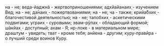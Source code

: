 на - не; веда-йаджн̃а - жертвоприношениями; адхйайанаих̣ - изучением Вед; на - не; да̄наих̣ - пожертвованиями; на - не; ча - также; крийа̄бхих̣ - благочестивой деятельностью; на - не; тапобхих̣ - аскетическими подвигами; уграих̣ - суровыми; эвам-рӯпах̣ - обладающий формой; ш́акйах̣ - доступный; ахам - Я; нр̣-локе - в материальном мире; драшт̣ум - увидеть; тват - кроме тебя; анйена - другим; куру-правӣра - о лучший среди воинов Куру.